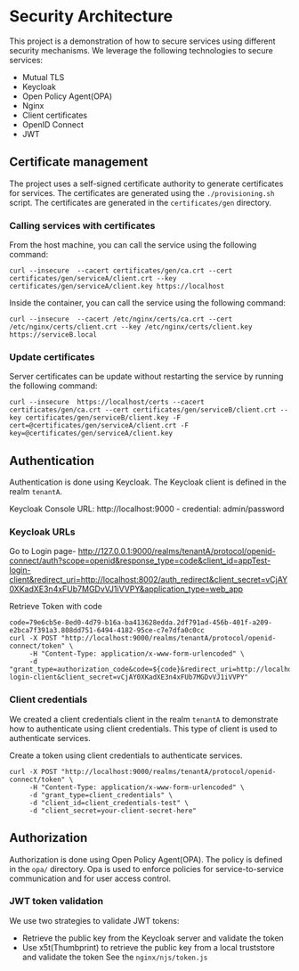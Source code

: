 # Security Architecture
This project is a demonstration of how to secure services using different security mechanisms. 
We leverage the following technologies to secure services:
- Mutual TLS
- Keycloak
- Open Policy Agent(OPA)
- Nginx
- Client certificates
- OpenID Connect
- JWT

## Certificate management
The project uses a self-signed certificate authority to generate certificates for services. 
The certificates are generated using the `./provisioning.sh` script. The certificates are generated in the `certificates/gen` directory.

### Calling services with certificates
From the host machine, you can call the service using the following command:
```
curl --insecure  --cacert certificates/gen/ca.crt --cert certificates/gen/serviceA/client.crt --key certificates/gen/serviceA/client.key https://localhost
```
Inside the container, you can call the service using the following command:
```
curl --insecure  --cacert /etc/nginx/certs/ca.crt --cert /etc/nginx/certs/client.crt --key /etc/nginx/certs/client.key https://serviceB.local
```

### Update certificates
Server certificates can be update without restarting the service by running the following command:
```
curl --insecure  https://localhost/certs --cacert certificates/gen/ca.crt --cert certificates/gen/serviceB/client.crt --key certificates/gen/serviceB/client.key -F cert=@certificates/gen/serviceA/client.crt -F key=@certificates/gen/serviceA/client.key
```

## Authentication
Authentication is done using Keycloak. The Keycloak client is defined in the realm `tenantA`. 

Keycloak Console URL: http://localhost:9000 - credential: admin/password

### Keycloak URLs
Go to Login page-  http://127.0.0.1:9000/realms/tenantA/protocol/openid-connect/auth?scope=openid&response_type=code&client_id=appTest-login-client&redirect_uri=http://localhost:8002/auth_redirect&client_secret=vCjAY0XKadXE3n4xFUb7MGDvVJ1iVVPY&application_type=web_app

Retrieve Token with code
```
code=79e6cb5e-8ed0-4d79-b16a-ba413628edda.2df791ad-456b-401f-a209-e2bca7f391a3.808dd751-6494-4182-95ce-c7e7dfa0c0cc 
curl -X POST "http://localhost:9000/realms/tenantA/protocol/openid-connect/token" \
     -H "Content-Type: application/x-www-form-urlencoded" \
     -d "grant_type=authorization_code&code=${code}&redirect_uri=http://localhost:8002/auth_redirect&client_id=appTest-login-client&client_secret=vCjAY0XKadXE3n4xFUb7MGDvVJ1iVVPY"
```

### Client credentials
We created a client credentials client in the realm `tenantA` to demonstrate how to authenticate using client credentials.
This type of client is used to authenticate services.

Create a token using client credentials to authenticate services.
```
curl -X POST "http://localhost:9000/realms/tenantA/protocol/openid-connect/token" \
     -H "Content-Type: application/x-www-form-urlencoded" \
     -d "grant_type=client_credentials" \
     -d "client_id=client_credentials-test" \
     -d "client_secret=your-client-secret-here"
```

## Authorization
Authorization is done using Open Policy Agent(OPA). The policy is defined in the `opa/` directory.
Opa is used to enforce policies for service-to-service communication and for user access control.

### JWT token validation
We use two strategies to validate JWT tokens:
- Retrieve the public key from the Keycloak server and validate the token
- Use x5t(Thumbprint) to retrieve the public key from a local truststore and validate the token
See the `nginx/njs/token.js`




